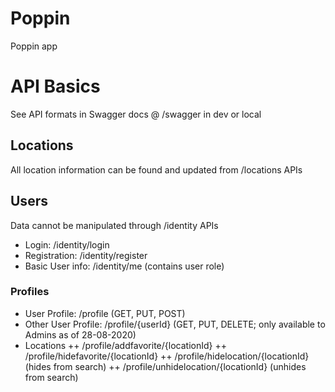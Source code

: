 # Poppin
 Poppin app


 # API Basics
 See API formats in Swagger docs @ /swagger in dev or local

 ## Locations

 All location information can be found and updated from /locations APIs

 ## Users

 Data cannot be manipulated through /identity APIs
 + Login: /identity/login
 + Registration: /identity/register
 + Basic User info: /identity/me (contains user role)

 ### Profiles

 + User Profile: /profile (GET, PUT, POST)
 + Other User Profile: /profile/{userId} (GET, PUT, DELETE; only available to Admins as of 28-08-2020)
 + Locations
 ++ /profile/addfavorite/{locationId}
 ++ /profile/hidefavorite/{locationId}
 ++ /profile/hidelocation/{locationId} (hides from search)
 ++ /profile/unhidelocation/{locationId} (unhides from search)
